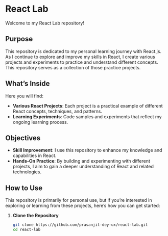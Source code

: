 # React Lab

Welcome to my React Lab repository!

## Purpose

This repository is dedicated to my personal learning journey with React.js. As I continue to explore and improve my skills in React, I create various projects and experiments to practice and understand different concepts. This repository serves as a collection of those practice projects.

## What’s Inside

Here you will find:

- **Various React Projects**: Each project is a practical example of different React concepts, techniques, and patterns.
- **Learning Experiments**: Code samples and experiments that reflect my ongoing learning process.

## Objectives

- **Skill Improvement**: I use this repository to enhance my knowledge and capabilities in React.
- **Hands-On Practice**: By building and experimenting with different projects, I aim to gain a deeper understanding of React and related technologies.

## How to Use

This repository is primarily for personal use, but if you’re interested in exploring or learning from these projects, here’s how you can get started:

1. **Clone the Repository**

   ```bash
   git clone https://github.com/prasanjit-dey-ux/react-lab.git
   cd react-lab